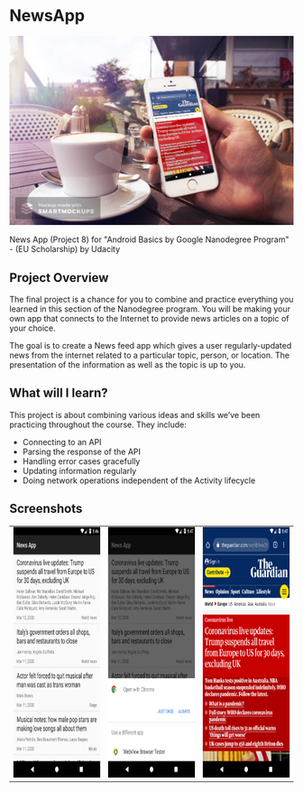 # NewsApp
![Cover](/assets/smartmockups_k7oa1158.jpg)

News App (Project 8) for "Android Basics by Google Nanodegree Program" - (EU Scholarship) by Udacity

## Project Overview
The final project is a chance for you to combine and practice everything you learned in this section of the Nanodegree program. You will be making your own app that connects to the Internet to provide news articles on a topic of your choice.

The goal is to create a News feed app which gives a user regularly-updated news from the internet related to a particular topic, person, or location. The presentation of the information as well as the topic is up to you.

## What will I learn?
This project is about combining various ideas and skills we’ve been practicing throughout the course. They include:

* Connecting to an API
* Parsing the response of the API
* Handling error cases gracefully
* Updating information regularly
* Doing network operations independent of the Activity lifecycle

## Screenshots
<table style="margin-left: auto; margin-right: auto;" border="0">
<tbody>
<tr>
<td><img src="https://github.com/Redjack1888/NewsApp/blob/master/assets/Screenshot_1583988374.png" width="250" height="444" /></td>
<td><img src="https://github.com/Redjack1888/NewsApp/blob/master/assets/Screenshot_1583988474.png" width="250" height="444" /></td>
<td><img src="https://github.com/Redjack1888/NewsApp/blob/master/assets/Screenshot_1583988462.png" width="250" height="444" /></td>
</tr>
</tbody>
</table>

